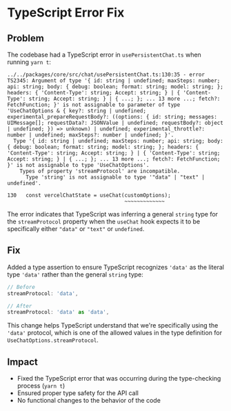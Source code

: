 # TypeScript Error Fix

## Problem

The codebase had a TypeScript error in `usePersistentChat.ts` when running `yarn t`:

```
../../packages/core/src/chat/usePersistentChat.ts:130:35 - error TS2345: Argument of type '{ id: string | undefined; maxSteps: number; api: string; body: { debug: boolean; format: string; model: string; }; headers: { 'Content-Type': string; Accept: string; } | { 'Content-Type': string; Accept: string; } | { ...; }; ... 13 more ...; fetch?: FetchFunction; }' is not assignable to parameter of type 'UseChatOptions & { key?: string | undefined; experimental_prepareRequestBody?: ((options: { id: string; messages: UIMessage[]; requestData?: JSONValue | undefined; requestBody?: object | undefined; }) => unknown) | undefined; experimental_throttle?: number | undefined; maxSteps?: number | undefined; }'.
  Type '{ id: string | undefined; maxSteps: number; api: string; body: { debug: boolean; format: string; model: string; }; headers: { 'Content-Type': string; Accept: string; } | { 'Content-Type': string; Accept: string; } | { ...; }; ... 13 more ...; fetch?: FetchFunction; }' is not assignable to type 'UseChatOptions'.
    Types of property 'streamProtocol' are incompatible.
      Type 'string' is not assignable to type '"data" | "text" | undefined'.

130   const vercelChatState = useChat(customOptions);
                                      ~~~~~~~~~~~~~
```

The error indicates that TypeScript was inferring a general `string` type for the `streamProtocol` property when the `useChat` hook expects it to be specifically either `"data"` or `"text"` or `undefined`.

## Fix

Added a type assertion to ensure TypeScript recognizes `'data'` as the literal type `'data'` rather than the general `string` type:

```typescript
// Before
streamProtocol: 'data',

// After 
streamProtocol: 'data' as 'data',
```

This change helps TypeScript understand that we're specifically using the `'data'` protocol, which is one of the allowed values in the type definition for `UseChatOptions.streamProtocol`.

## Impact

- Fixed the TypeScript error that was occurring during the type-checking process (`yarn t`)
- Ensured proper type safety for the API call
- No functional changes to the behavior of the code